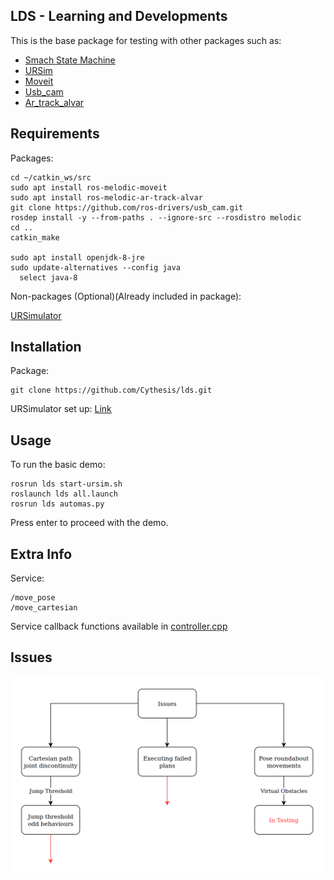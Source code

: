 ## LDS - Learning and Developments
This is the base package for testing with other packages such as:
- [Smach State Machine](http://wiki.ros.org/smach)
- [URSim](http://wiki.ros.org/universal_robot/Tutorials/Getting%20Started%20with%20a%20Universal%20Robot%20and%20ROS-Industrial)
- [Moveit](http://docs.ros.org/en/melodic/api/moveit_tutorials/html/index.html)
- [Usb_cam](http://wiki.ros.org/usb_cam)
- [Ar_track_alvar](http://wiki.ros.org/ar_track_alvar) 

## Requirements
Packages:
```
cd ~/catkin_ws/src
sudo apt install ros-melodic-moveit
sudo apt install ros-melodic-ar-track-alvar
git clone https://github.com/ros-drivers/usb_cam.git
rosdep install -y --from-paths . --ignore-src --rosdistro melodic
cd ..
catkin_make

sudo apt install openjdk-8-jre
sudo update-alternatives --config java
  select java-8
```

Non-packages (Optional)(Already included in package):

[URSimulator](https://www.universal-robots.com/download/?option=91610#section41511)


## Installation
Package:
```
git clone https://github.com/Cythesis/lds.git
```
URSimulator set up:
[Link](https://github.com/UniversalRobots/Universal_Robots_ROS_Driver)

## Usage
To run the basic demo:
```
rosrun lds start-ursim.sh
roslaunch lds all.launch
rosrun lds automas.py
```
Press enter to proceed with the demo.

## Extra Info
Service:
```
/move_pose
/move_cartesian
```
Service callback functions available in [controller.cpp](src/controller.cpp)

## Issues
![Issues](/images/Issues.png)



